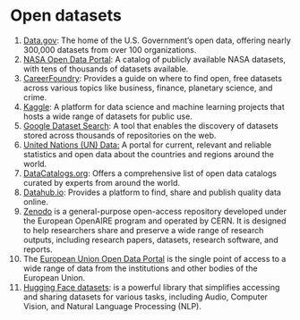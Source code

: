 # Open datasets 

1.  [Data.gov](https://data.gov/): The home of the U.S. Government’s open data, offering nearly 300,000 datasets from over 100 organizations.
2.  [NASA Open Data Portal](https://data.nasa.gov/): A catalog of publicly available NASA datasets, with tens of thousands of datasets available.
3.  [CareerFoundry](https://careerfoundry.com/en/blog/data-analytics/where-to-find-free-datasets/): Provides a guide on where to find open, free datasets across various topics like business, finance, planetary science, and crime.
4.  [Kaggle](https://www.kaggle.com/datasets): A platform for data science and machine learning projects that hosts a wide range of datasets for public use.
5.  [Google Dataset Search](https://datasetsearch.research.google.com/): A tool that enables the discovery of datasets stored across thousands of repositories on the web.
6.  [United Nations (UN) Data:](http://data.un.org/) A portal for current, relevant and reliable statistics and open data about the countries and regions around the world.
7.  [DataCatalogs.org](http://datacatalogs.org/): Offers a comprehensive list of open data catalogs curated by experts from around the world.
8.  [Datahub.io](https://datahub.io/): Provides a platform to find, share and publish quality data online.
9.  [Zenodo](https://zenodo.org/) is a general-purpose open-access repository developed under the European OpenAIRE program and operated by CERN. It is designed to help researchers share and preserve a wide range of research outputs, including research papers, datasets, research software, and reports.
10.  The ⁠[European Union Open Data Portal](https://data.europa.eu/data/) is the single point of access to a wide range of data from the institutions and other bodies of the European Union.
11.  ⁠[Hugging Face datasets](https://huggingface.co/datasets): is a powerful library that simplifies accessing and sharing datasets for various tasks, including Audio, Computer Vision, and Natural Language Processing (NLP).